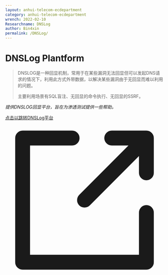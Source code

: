 ```yaml
---
layout: anhui-telecom-ecdepartment
category: anhui-telecom-ecdepartment
wrench: 2022-02-10
Researchname: DNSLog
author: Bin4xin
permalink: /DNSLog/
---
```


# DNSLog Plantform
<!-- 用一段话简单描述一下功能、用途 -->

> DNSLOG是一种回显机制，常用于在某些漏洞无法回显但可以发起DNS请求的情况下，利用此方式外带数据，以解决某些漏洞由于无回显而难以利用的问题。
>
> 主要利用场景有SQL盲注、无回显的命令执行、无回显的SSRF。

*提供DNSLOG回显平台，旨在为渗透测试提供一些帮助。*

[comment]: <> (- 现已支持自动化<kbd>Log4j2、Fastjson</kbd>回显；)

[comment]: <> (- 需token认证；)

<div class="content">
<p>
<a href="http://dnslog.cn" class="btn-primary btn" target="blank">
点击以跳转DNSLog平台<span class="DocsMarkdown--link-external-icon">
<svg fill="none" stroke="currentColor" stroke-width="1.5" stroke-linecap="round" stroke-linejoin="round" viewBox="0 0 16 16" role="img" aria-labelledby="title-9637423397128071" xmlns="http://www.w3.org/2000/svg"><title id="title-9637423397128071">External link icon</title><path d="M6.75,1.75h-5v12.5h12.5v-5m0,-4v-3.5h-3.5M8,8l5.5-5.5"></path></svg>
</span></a>
</p>
</div>